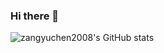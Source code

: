 ### Hi there 👋
<!-- [![zangyuchen2008's GitHub stats](https://github-readme-stats.vercel.app/api?username=zangyuchen2008&count_private=true&show_icons=true&theme=transparent)](https://github.com/zangyuchen2008/github-readme-stats)
<!---[![zangyuchen2008's wakatime stats](https://github-readme-stats.vercel.app/api/wakatime?username=zangyuchen2008)](https://github.com/zangyuchen2008/github-readme-stats)- -->

![zangyuchen2008's GitHub stats](https://github-readme-stats.vercel.app/api?username=zangyuchen2008&show_icons=true&count_private=true)
<!--
**zangyuchen2008/zangyuchen2008** is a ✨ _special_ ✨ repository because its `README.md` (this file) appears on your GitHub profile.

Here are some ideas to get you started:

- 🔭 I’m currently working on ...
- 🌱 I’m currently learning ...
- 👯 I’m looking to collaborate on ...
- 🤔 I’m looking for help with ...
- 💬 Ask me about ...
- 📫 How to reach me: ...
- 😄 Pronouns: ...
- ⚡ Fun fact: ...
-->
